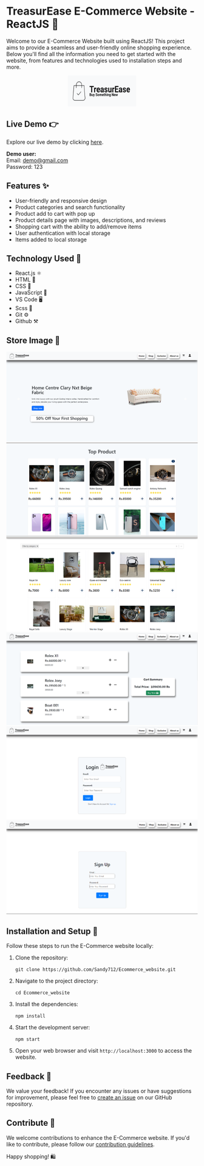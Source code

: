# TreasurEase E-Commerce Website - ReactJS 🛒

Welcome to our E-Commerce Website built using ReactJS! This project aims to provide a seamless and user-friendly online shopping experience. Below you'll find all the information you need to get started with the website, from features and technologies used to installation steps and more.
<p align="center">
<img width="180" height="81" alt="Treasuease Logo" src="https://github.com/Sandy712/Ecommerce_website/blob/master/Image/Screenshot%202023-08-05%20130004.png"/>
</p>

## Live Demo 👉
Explore our live demo by clicking [here](https://treasurease-ecommerce.vercel.app/).

<b>Demo user:</b><br/>
Email: demo@gmail.com<br/>
Password: 123


## Features ✨
- User-friendly and responsive design
- Product categories and search functionality
- Product add to cart with pop up 
- Product details page with images, descriptions, and reviews
- Shopping cart with the ability to add/remove items
- User authentication with local storage
- Items added to local storage 

## Technology Used 🔧
- React.js ⚛️
- HTML 📄
- CSS 🎨
- JavaScript 🚀
- VS Code 🖥️
- Scss 🎨
- Git ⚙️
- Github ⚒️

## Store Image 🏪
![E-Commerce Store](https://github.com/Sandy712/Ecommerce_website/blob/master/Image/Screenshot%202023-08-04%20211853.png)
![E-Commerce Store](https://github.com/Sandy712/Ecommerce_website/blob/master/Image/Screenshot%202023-08-04%20211934.png)
![E-Commerce Store](https://github.com/Sandy712/Ecommerce_website/blob/master/Image/Screenshot%202023-08-04%20212041.png)
![E-Commerce Store](https://github.com/Sandy712/Ecommerce_website/blob/master/Image/Screenshot%202023-08-04%20212420.png)
![E-Commerce Store](https://github.com/Sandy712/Ecommerce_website/blob/master/Image/Screenshot%202023-08-04%20213357.png)
![E-Commerce Store](https://github.com/Sandy712/Ecommerce_website/blob/master/Image/Screenshot%202023-08-04%20213422.png)

## Installation and Setup 🚀
Follow these steps to run the E-Commerce website locally:
1. Clone the repository:
   ```
   git clone https://github.com/Sandy712/Ecommerce_website.git
   ```
2. Navigate to the project directory:
   ```
   cd Ecommerce_website
   ```
3. Install the dependencies:
   ```
   npm install
   ```
4. Start the development server:
   ```
   npm start
   ```
5. Open your web browser and visit `http://localhost:3000` to access the website.

## Feedback 💌
We value your feedback! If you encounter any issues or have suggestions for improvement, please feel free to [create an issue](https://github.com/Sandy712/Ecommerce_website/issues) on our GitHub repository.


## Contribute 🤝
We welcome contributions to enhance the E-Commerce website. If you'd like to contribute, please follow our [contribution guidelines](CONTRIBUTING.md).

Happy shopping! 🛍️

